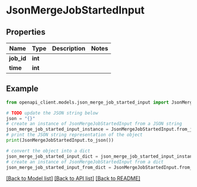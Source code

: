 # JsonMergeJobStartedInput


## Properties

Name | Type | Description | Notes
------------ | ------------- | ------------- | -------------
**job_id** | **int** |  | 
**time** | **int** |  | 

## Example

```python
from openapi_client.models.json_merge_job_started_input import JsonMergeJobStartedInput

# TODO update the JSON string below
json = "{}"
# create an instance of JsonMergeJobStartedInput from a JSON string
json_merge_job_started_input_instance = JsonMergeJobStartedInput.from_json(json)
# print the JSON string representation of the object
print(JsonMergeJobStartedInput.to_json())

# convert the object into a dict
json_merge_job_started_input_dict = json_merge_job_started_input_instance.to_dict()
# create an instance of JsonMergeJobStartedInput from a dict
json_merge_job_started_input_from_dict = JsonMergeJobStartedInput.from_dict(json_merge_job_started_input_dict)
```
[[Back to Model list]](../README.md#documentation-for-models) [[Back to API list]](../README.md#documentation-for-api-endpoints) [[Back to README]](../README.md)


